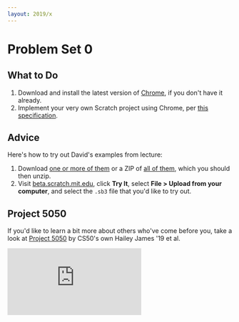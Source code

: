 ```yaml
---
layout: 2019/x
---
```


# Problem Set 0

## What to Do

1. Download and install the latest version of [Chrome](https://www.google.com/chrome/), if you don't have it already.
1. Implement your very own Scratch project using Chrome, per [this specification](scratch.html).

## Advice

Here's how to try out David's examples from lecture:

1. Download [one or more of them](https://cdn.cs50.net/2018/fall/lectures/0/src0/) or a ZIP of [all of them](https://cdn.cs50.net/2018/fall/lectures/0/src0.zip), which you should then unzip.
1. Visit [beta.scratch.mit.edu](https://beta.scratch.mit.edu/), click **Try It**, select **File > Upload from your computer**, and select the `.sb3` file that you'd like to try out.

## Project 5050

If you'd like to learn a bit more about others who've come before you, take a look at [Project 5050](http://project5050.org/) by CS50's own Hailey James '19 et al.

<iframe src="https://www.youtube.com/embed/0S7isdzIBU4?rel=0&amp;list=PLhQjrBD2T383RLDItqbDRs-4gWy8Wgec2" frameborder="0" allowfullscreen></iframe>
